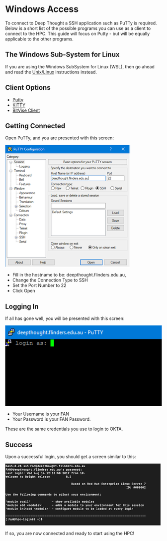 # Windows Access

To connect to Deep Thought a SSH application such as PuTTy is required. Below is a short list of the possible programs you can use as a client to connect to the HPC. This guide will focus on Putty - but will be equally applicable to the other programs.

## The Windows Sub-System for Linux

If you are using the Windows SubSystem for Linux (WSL), then go ahead and read the [Unix/Linux](../Unix/UnixAccess.md) instructions instead.

## Client Options

- [Putty](https://www.chiark.greenend.org.uk/~sgtatham/putty/latest.html)
- [KiTTY](http://www.9bis.net/kitty/#!pages/download.md)
- [BitVise Client](https://www.bitvise.com/download-area)

## Getting Connected

Open PuTTy, and you are presented with this screen:

![Alt Putty Connection Screen](../../_static/puttyAccessImage.png)

- Fill in the hostname to be: deepthought.flinders.edu.au,
- Change the Connection Type to SSH
- Set the Port Number to 22
- Click Open

## Logging In

If all has gone well, you will be presented with this screen:

![](../../_static/puttyLoginImage.png)

- Your Username is your FAN
- Your Password is your FAN Password.

These are the same credentials you use to login to OKTA.

## Success

Upon a successful login, you should get a screen similar to this:

![](../../_static/loginOKImage.png)

If so, you are now connected and ready to start using the HPC!
